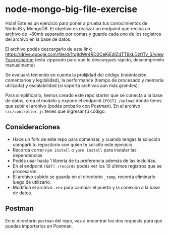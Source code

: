 # node-mongo-big-file-exercise

Hola! Este es un ejercicio para poner a prueba tus conocimientos de NodeJS y MongoDB. El objetivo es realizar un endpoint que reciba un archivo de ~80mb separado por comas y guarde cada uno de los registros del archivo en la base de datos.

El archivo podés descargarlo de este link:
https://drive.google.com/file/d/1tg8dWr4RD2CeKjEdlZdTT8kLDzfITv_S/view?usp=sharing
(está zippeado para que lo descargues rápido, descomprimilo manualmente)

Se evaluará teniendo en cuenta la prolijidad del código (indentación, comentarios y legibilidad), la performance (tiempo de procesado y memoria utilizada) y escalabilidad (si soporta archivos aún más grandes).

Para simplificarlo, hemos creado este repo starter que se conecta a la base de datos, crea el modelo y expone el endpoint `[POST] /upload` donde tenés que subir el archivo (podés probarlo con Postman). En el archivo `src/controller.js` tenés que ingresar tu código.

## Consideraciones

- Hace un fork de este repo para comenzar, y cuando tengas la solución compartí tu repositorio con quien te solicitó este ejercicio.
- Recordá correr `npm install` o `yarn install` para instalar las dependencias
- Podés usar hasta 1 librería de tu preferencia además de las incluídas.
- En el endpoint `[GET] /records` podés ver los 10 últimos registros que se procesaron.
- El archivo subido se guarda en el directorio `_temp`, recordá eliminarlo luego de utilizarlo.
- Modificá el archivo `.env` para cambiar el puerto y la conexión a la base de datos.

## Postman
En el directorio `postman` del repo, vas a encontrar los dos requests para que puedas importarlos en Postman.